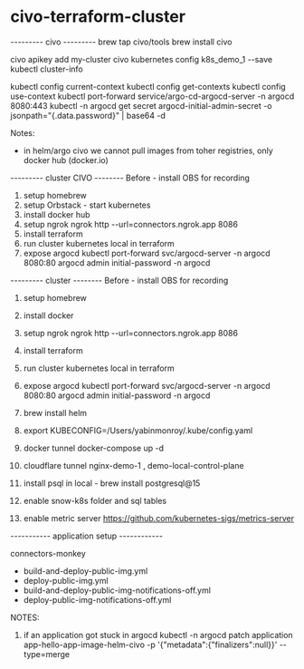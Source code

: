# civo-terraform-cluster


--------- civo ---------
brew tap civo/tools
brew install civo

civo apikey add my-cluster <civo-token>
civo kubernetes config k8s_demo_1 --save
kubectl cluster-info

kubectl config current-context
kubectl config get-contexts
kubectl config use-context <context-name>
kubectl port-forward service/argo-cd-argocd-server -n argocd 8080:443
kubectl -n argocd get secret argocd-initial-admin-secret -o jsonpath="{.data.password}" | base64 -d

Notes:
- in helm/argo civo we cannot pull images from toher registries, only docker hub (docker.io)

--------- cluster CIVO --------
Before - install OBS for recording
1. setup homebrew
2. setup Orbstack - start kubernetes
3. install docker hub
4. setup ngrok 
    ngrok http --url=connectors.ngrok.app 8086
5. install terraform
6. run cluster kubernetes local in terraform
7. expose argocd 
    kubectl port-forward svc/argocd-server -n argocd 8080:80
    argocd admin initial-password -n argocd


--------- cluster --------
Before - install OBS for recording
1. setup homebrew
2. install docker
3. setup ngrok 
    ngrok http --url=connectors.ngrok.app 8086
4. install terraform
5. run cluster kubernetes local in terraform
6. expose argocd 
    kubectl port-forward svc/argocd-server -n argocd 8080:80
    argocd admin initial-password -n argocd
7. brew install helm
8. export KUBECONFIG=/Users/yabinmonroy/.kube/config.yaml


8. docker tunnel 
    docker-compose up -d

9. cloudflare tunnel nginx-demo-1 , demo-local-control-plane
10. install psql in local - brew install postgresql@15
11. enable snow-k8s folder and sql tables

12. enable metric server https://github.com/kubernetes-sigs/metrics-server


----------- application setup ------------

connectors-monkey
- build-and-deploy-public-img.yml
- deploy-public-img.yml
- build-and-deploy-public-img-notifications-off.yml
- deploy-public-img-notifications-off.yml


NOTES:
1. if an application got stuck in argocd kubectl -n argocd patch application app-hello-app-image-helm-civo -p '{"metadata":{"finalizers":null}}' --type=merge

